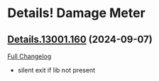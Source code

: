 # Details! Damage Meter

## [Details.13001.160](https://github.com/Tercioo/Details-Damage-Meter/tree/Details.13001.160) (2024-09-07)
[Full Changelog](https://github.com/Tercioo/Details-Damage-Meter/compare/Details.13000.160...Details.13001.160) 

- silent exit if lib not present  
